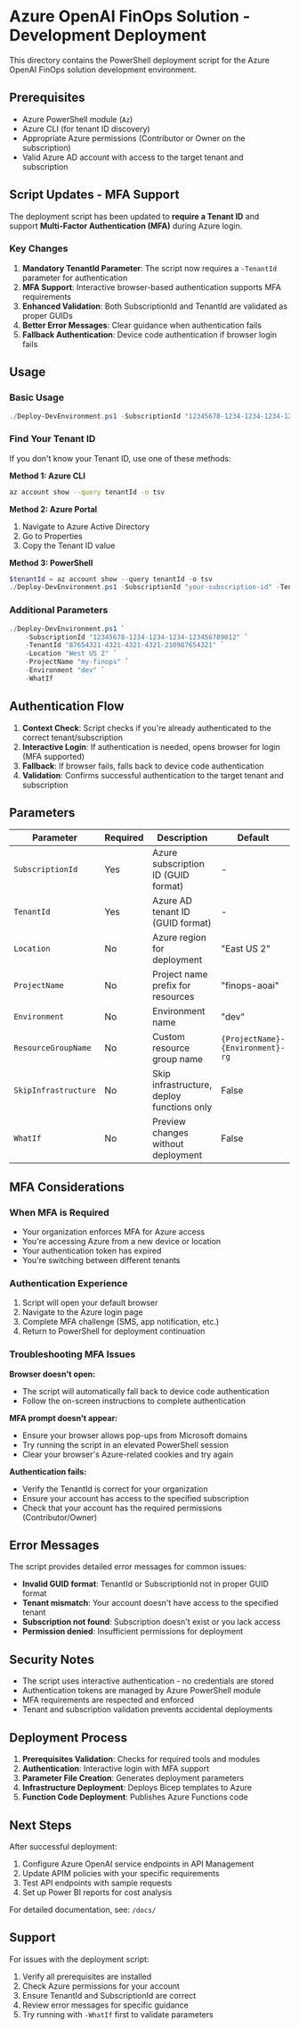 # Azure OpenAI FinOps Solution - Development Deployment

This directory contains the PowerShell deployment script for the Azure OpenAI FinOps solution development environment.

## Prerequisites

- Azure PowerShell module (`Az`)
- Azure CLI (for tenant ID discovery)
- Appropriate Azure permissions (Contributor or Owner on the subscription)
- Valid Azure AD account with access to the target tenant and subscription

## Script Updates - MFA Support

The deployment script has been updated to **require a Tenant ID** and support **Multi-Factor Authentication (MFA)** during Azure login.

### Key Changes

1. **Mandatory TenantId Parameter**: The script now requires a `-TenantId` parameter for authentication
2. **MFA Support**: Interactive browser-based authentication supports MFA requirements
3. **Enhanced Validation**: Both SubscriptionId and TenantId are validated as proper GUIDs
4. **Better Error Messages**: Clear guidance when authentication fails
5. **Fallback Authentication**: Device code authentication if browser login fails

## Usage

### Basic Usage

```powershell
./Deploy-DevEnvironment.ps1 -SubscriptionId "12345678-1234-1234-1234-123456789012" -TenantId "87654321-4321-4321-4321-210987654321"
```

### Find Your Tenant ID

If you don't know your Tenant ID, use one of these methods:

**Method 1: Azure CLI**
```bash
az account show --query tenantId -o tsv
```

**Method 2: Azure Portal**
1. Navigate to Azure Active Directory
2. Go to Properties
3. Copy the Tenant ID value

**Method 3: PowerShell**
```powershell
$tenantId = az account show --query tenantId -o tsv
./Deploy-DevEnvironment.ps1 -SubscriptionId "your-subscription-id" -TenantId $tenantId
```

### Additional Parameters

```powershell
./Deploy-DevEnvironment.ps1 `
    -SubscriptionId "12345678-1234-1234-1234-123456789012" `
    -TenantId "87654321-4321-4321-4321-210987654321" `
    -Location "West US 2" `
    -ProjectName "my-finops" `
    -Environment "dev" `
    -WhatIf
```

## Authentication Flow

1. **Context Check**: Script checks if you're already authenticated to the correct tenant/subscription
2. **Interactive Login**: If authentication is needed, opens browser for login (MFA supported)
3. **Fallback**: If browser fails, falls back to device code authentication
4. **Validation**: Confirms successful authentication to the target tenant and subscription

## Parameters

| Parameter | Required | Description | Default |
|-----------|----------|-------------|---------|
| `SubscriptionId` | Yes | Azure subscription ID (GUID format) | - |
| `TenantId` | Yes | Azure AD tenant ID (GUID format) | - |
| `Location` | No | Azure region for deployment | "East US 2" |
| `ProjectName` | No | Project name prefix for resources | "finops-aoai" |
| `Environment` | No | Environment name | "dev" |
| `ResourceGroupName` | No | Custom resource group name | `{ProjectName}-{Environment}-rg` |
| `SkipInfrastructure` | No | Skip infrastructure, deploy functions only | False |
| `WhatIf` | No | Preview changes without deployment | False |

## MFA Considerations

### When MFA is Required
- Your organization enforces MFA for Azure access
- You're accessing Azure from a new device or location
- Your authentication token has expired
- You're switching between different tenants

### Authentication Experience
1. Script will open your default browser
2. Navigate to the Azure login page
3. Complete MFA challenge (SMS, app notification, etc.)
4. Return to PowerShell for deployment continuation

### Troubleshooting MFA Issues

**Browser doesn't open:**
- The script will automatically fall back to device code authentication
- Follow the on-screen instructions to complete authentication

**MFA prompt doesn't appear:**
- Ensure your browser allows pop-ups from Microsoft domains
- Try running the script in an elevated PowerShell session
- Clear your browser's Azure-related cookies and try again

**Authentication fails:**
- Verify the TenantId is correct for your organization
- Ensure your account has access to the specified subscription
- Check that your account has the required permissions (Contributor/Owner)

## Error Messages

The script provides detailed error messages for common issues:

- **Invalid GUID format**: TenantId or SubscriptionId not in proper GUID format
- **Tenant mismatch**: Your account doesn't have access to the specified tenant
- **Subscription not found**: Subscription doesn't exist or you lack access
- **Permission denied**: Insufficient permissions for deployment

## Security Notes

- The script uses interactive authentication - no credentials are stored
- Authentication tokens are managed by Azure PowerShell module
- MFA requirements are respected and enforced
- Tenant and subscription validation prevents accidental deployments

## Deployment Process

1. **Prerequisites Validation**: Checks for required tools and modules
2. **Authentication**: Interactive login with MFA support
3. **Parameter File Creation**: Generates deployment parameters
4. **Infrastructure Deployment**: Deploys Bicep templates to Azure
5. **Function Code Deployment**: Publishes Azure Functions code

## Next Steps

After successful deployment:

1. Configure Azure OpenAI service endpoints in API Management
2. Update APIM policies with your specific requirements
3. Test API endpoints with sample requests
4. Set up Power BI reports for cost analysis

For detailed documentation, see: `/docs/`

## Support

For issues with the deployment script:

1. Verify all prerequisites are installed
2. Check Azure permissions for your account
3. Ensure TenantId and SubscriptionId are correct
4. Review error messages for specific guidance
5. Try running with `-WhatIf` first to validate parameters